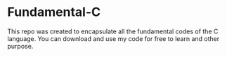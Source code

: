 # Fundamental-C
This repo was created to encapsulate all the fundamental codes of the C language.
You can download and use my code for free to learn and other purpose.
